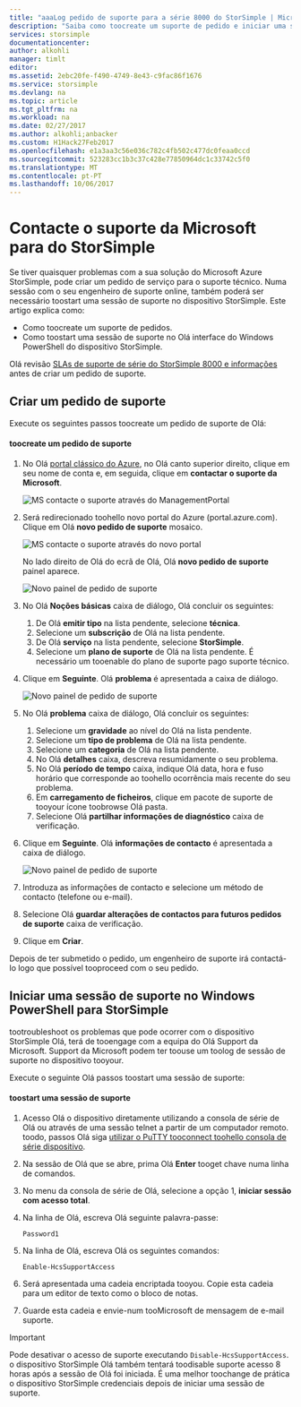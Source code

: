 ```yaml
---
title: "aaaLog pedido de suporte para a série 8000 do StorSimple | Microsoft Docs"
description: "Saiba como toocreate um suporte de pedido e iniciar uma sessão de suporte no dispositivo StorSimple."
services: storsimple
documentationcenter: 
author: alkohli
manager: timlt
editor: 
ms.assetid: 2ebc20fe-f490-4749-8e43-c9fac86f1676
ms.service: storsimple
ms.devlang: na
ms.topic: article
ms.tgt_pltfrm: na
ms.workload: na
ms.date: 02/27/2017
ms.author: alkohli;anbacker
ms.custom: H1Hack27Feb2017
ms.openlocfilehash: e1a3aa3c56e036c782c4fb502c477dc0feaa0ccd
ms.sourcegitcommit: 523283cc1b3c37c428e77850964dc1c33742c5f0
ms.translationtype: MT
ms.contentlocale: pt-PT
ms.lasthandoff: 10/06/2017
---
```

# <a name="contact-microsoft-support-for-your-storsimple"></a>Contacte o suporte da Microsoft para do StorSimple
Se tiver quaisquer problemas com a sua solução do Microsoft Azure StorSimple, pode criar um pedido de serviço para o suporte técnico. Numa sessão com o seu engenheiro de suporte online, também poderá ser necessário toostart uma sessão de suporte no dispositivo StorSimple. Este artigo explica como:

* Como toocreate um suporte de pedidos.
* Como toostart uma sessão de suporte no Olá interface do Windows PowerShell do dispositivo StorSimple.

Olá revisão [SLAs de suporte de série do StorSimple 8000 e informações](https://msdn.microsoft.com/library/mt433077.aspx) antes de criar um pedido de suporte.

## <a name="create-a-support-request"></a>Criar um pedido de suporte
Execute os seguintes passos toocreate um pedido de suporte de Olá:

#### <a name="toocreate-a-support-request"></a>toocreate um pedido de suporte
1. No Olá [portal clássico do Azure](https://manage.windowsazure.com/), no Olá canto superior direito, clique em seu nome de conta e, em seguida, clique em **contactar o suporte da Microsoft**.
   
    ![MS contacte o suporte através do ManagementPortal](./media/storsimple-contact-microsoft-support/Ibiza1.png)
2. Será redirecionado toohello novo portal do Azure (portal.azure.com). Clique em Olá **novo pedido de suporte** mosaico.
   
    ![MS contacte o suporte através do novo portal](./media/storsimple-contact-microsoft-support/Ibiza2.png)
   
    No lado direito de Olá do ecrã de Olá, Olá **novo pedido de suporte** painel aparece. 
   
    ![Novo painel de pedido de suporte](./media/storsimple-contact-microsoft-support/Ibiza3a.png)
3. No Olá **Noções básicas** caixa de diálogo, Olá concluir os seguintes:                                
   
   1. De Olá **emitir tipo** na lista pendente, selecione **técnica**.
   2. Selecione um **subscrição** de Olá na lista pendente.
   3. De Olá **serviço** na lista pendente, selecione **StorSimple**. 
   4. Selecione um **plano de suporte** de Olá na lista pendente. É necessário um tooenable do plano de suporte pago suporte técnico.
4. Clique em **Seguinte**. Olá **problema** é apresentada a caixa de diálogo.
   
    ![Novo painel de pedido de suporte](./media/storsimple-contact-microsoft-support/Ibiza5a.png) 
5. No Olá **problema** caixa de diálogo, Olá concluir os seguintes:
   
   1. Selecione um **gravidade** ao nível do Olá na lista pendente.
   2. Selecione um **tipo de problema** de Olá na lista pendente.
   3. Selecione um **categoria** de Olá na lista pendente. 
   4. No Olá **detalhes** caixa, descreva resumidamente o seu problema.
   5. No Olá **período de tempo** caixa, indique Olá data, hora e fuso horário que corresponde ao toohello ocorrência mais recente do seu problema.
   6. Em **carregamento de ficheiros**, clique em pacote de suporte de tooyour ícone toobrowse Olá pasta.
   7. Selecione Olá **partilhar informações de diagnóstico** caixa de verificação.
6. Clique em **Seguinte**. Olá **informações de contacto** é apresentada a caixa de diálogo.
   
    ![Novo painel de pedido de suporte](./media/storsimple-contact-microsoft-support/Ibiza6a.png) 
7. Introduza as informações de contacto e selecione um método de contacto (telefone ou e-mail). 
8. Selecione Olá **guardar alterações de contactos para futuros pedidos de suporte** caixa de verificação.
9. Clique em **Criar**.

Depois de ter submetido o pedido, um engenheiro de suporte irá contactá-lo logo que possível tooproceed com o seu pedido.

## <a name="start-a-support-session-in-windows-powershell-for-storsimple"></a>Iniciar uma sessão de suporte no Windows PowerShell para StorSimple
tootroubleshoot os problemas que pode ocorrer com o dispositivo StorSimple Olá, terá de tooengage com a equipa do Olá Support da Microsoft. Support da Microsoft podem ter toouse um toolog de sessão de suporte no dispositivo tooyour. 

Execute o seguinte Olá passos toostart uma sessão de suporte:

#### <a name="toostart-a-support-session"></a>toostart uma sessão de suporte
1. Acesso Olá o dispositivo diretamente utilizando a consola de série de Olá ou através de uma sessão telnet a partir de um computador remoto. toodo, passos Olá siga [utilizar o PuTTY tooconnect toohello consola de série dispositivo](storsimple-deployment-walkthrough.md#use-putty-to-connect-to-the-device-serial-console).
2. Na sessão de Olá que se abre, prima Olá **Enter** tooget chave numa linha de comandos.
3. No menu da consola de série de Olá, selecione a opção 1, **iniciar sessão com acesso total**.
4. Na linha de Olá, escreva Olá seguinte palavra-passe: 
   
    `Password1`
5. Na linha de Olá, escreva Olá os seguintes comandos:
   
    `Enable-HcsSupportAccess`
6. Será apresentada uma cadeia encriptada tooyou. Copie esta cadeia para um editor de texto como o bloco de notas.
7. Guarde esta cadeia e envie-num tooMicrosoft de mensagem de e-mail suporte. 

> [!IMPORTANT]
> Pode desativar o acesso de suporte executando `Disable-HcsSupportAccess`. o dispositivo StorSimple Olá também tentará toodisable suporte acesso 8 horas após a sessão de Olá foi iniciada. É uma melhor toochange de prática o dispositivo StorSimple credenciais depois de iniciar uma sessão de suporte.
> 
> 

